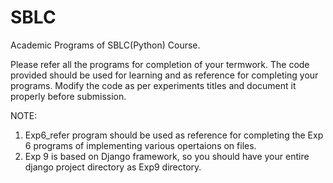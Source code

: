# SBLC
Academic Programs of SBLC(Python) Course.

Please refer all the programs for completion of your termwork.
The code provided should be used for learning and as reference for completing your programs.
Modify the code as per experiments titles and document it properly before submission.

NOTE: 
1) Exp6_refer program should be used as reference for completing the Exp 6 programs of implementing various opertaions on files.
2) Exp 9 is based on Django framework, so you should have your entire django project directory as Exp9 directory.
